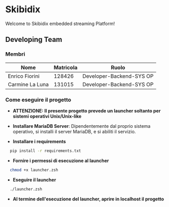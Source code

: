 # Skibidix
Welcome to Skibidix embedded streaming Platform!


## Developing Team

### Membri

| Nome | Matricola | Ruolo |
| ------ | ------ | ------ |
| Enrico Fiorini | 128426 | Developer-Backend-SYS OP |
| Carmine La Luna | 131015 | Developer-Backend-SYS OP |


### Come eseguire il progetto

- **ATTENZIONE: Il presente progetto prevede un launcher soltanto per sistemi operativi Unix/Unix-like**

- **Installare MariaDB Server**: Dipendentemente dal proprio sistema operativo, si installi il server MariaDB, e si abiliti il servizio.

- **Installare i requirements**

```bash
  pip install -r requirements.txt
```
- **Fornire i permessi di esecuzione al launcher**

```bash
  chmod +x launcher.zsh
```

- **Eseguire il launcher**

```bash
  ./launcher.zsh
```

- **Al termine dell'esecuzione del launcher, aprire in localhost il progetto**

